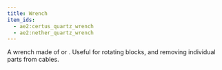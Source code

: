 ```yaml
---
title: Wrench
item_ids:
  - ae2:certus_quartz_wrench
  - ae2:nether_quartz_wrench
---
```


A wrench made of <ItemLink id="certus_quartz_crystal"/> or <ItemLink id="minecraft:quartz"/>.
Useful for rotating blocks, and removing individual parts from cables.

<RecipeFor id="certus_quartz_wrench" />
<RecipeFor id="nether_quartz_wrench" />

